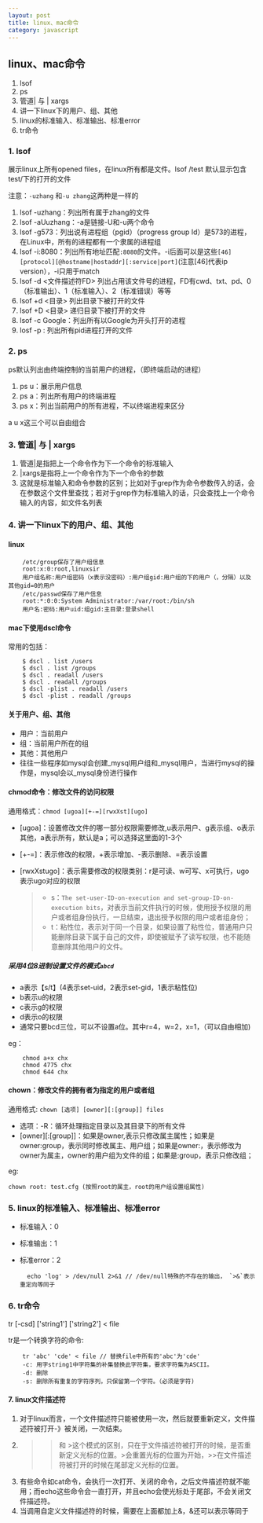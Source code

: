```yaml
---
layout: post
title: linux、mac命令
category: javascript
---
```


## linux、mac命令
1. lsof
2. ps
3. 管道| 与 | xargs
4. 讲一下linux下的用户、组、其他
5. linux的标准输入、标准输出、标准error
6. tr命令

<!-- break -->

### 1. lsof
展示linux上所有opened files，在linux所有都是文件。lsof /test 默认显示包含test/下的打开的文件

注意：`-uzhang` 和`-u zhang`这两种是一样的

1. lsof -uzhang：列出所有属于zhang的文件
2. lsof -aUuzhang：-a是链接-U和-u两个命令
3. lsof -g573：列出说有进程组（pgid）（progress group Id）是573的进程，在Linux中，所有的进程都有一个隶属的进程组
4. lsof -i:8080：列出所有地址匹配`:8080`的文件。-i后面可以是这些`[46][protocol][@hostname|hostaddr][:service|port]`(注意[46]代表ip version），-i只用于match
5. lsof -d <文件描述符FD> 列出占用该文件号的进程，FD有cwd、txt、pd、0（标准输出）、1（标准输入）、2（标准错误）等等
6. lsof +d <目录> 列出目录下被打开的文件
7. lsof +D <目录> 递归目录下被打开的文件
8. lsof -c Google：列出所有以Google为开头打开的进程
9. losf -p <pid>: 列出所有pid进程打开的文件

### 2. ps
ps默认列出由终端控制的当前用户的进程，（即终端启动的进程）

1. ps u：展示用户信息
2. ps a：列出所有用户的终端进程
3. ps x：列出当前用户的所有进程，不以终端进程来区分

a u x这三个可以自由组合

### 3. 管道| 与 | xargs
1. 管道|是指把上一个命令作为下一个命令的标准输入
2. |xargs是指将上一个命令作为下一个命令的参数
3. 这就是标准输入和命令参数的区别；比如对于grep作为命令参数传入的话，会在参数这个文件里查找；若对于grep作为标准输入的话，只会查找上一个命令输入的内容，如文件名列表

### 4. 讲一下linux下的用户、组、其他

#### linux

        /etc/group保存了用户组信息
        root:x:0:root,linuxsir
        用户组名称:用户组密码（x表示没密码）:用户组gid:用户组的下的用户（，分隔）以及其他gid=0的用户
        /etc/passwd保存了用户信息
        root:*:0:0:System Administrator:/var/root:/bin/sh
        用户名:密码:用户uid:组gid:主目录:登录shell

#### mac下使用dscl命令

常用的包括：

        $ dscl . list /users
        $ dscl . list /groups
        $ dscl . readall /users
        $ dscl . readall /groups
        $ dscl -plist . readall /users
        $ dscl -plist . readall /groups


#### 关于用户、组、其他
- 用户：当前用户
- 组：当前用户所在的组
- 其他：其他用户
- 往往一些程序如mysql会创建_mysql用户组和_mysql用户，当进行mysql的操作是，mysql会以_mysql身份进行操作

#### chmod命令：修改文件的访问权限

通用格式：`chmod [ugoa][+-=][rwxXst][ugo]`

- [ugoa]：设置修改文件的哪一部分权限需要修改,u表示用户、g表示组、o表示其他，a表示所有，默认是a；可以选择这里面的1-3个
- [+-=]：表示修改的权限，+表示增加、-表示删除、=表示设置
- [rwxXstugo]：表示需要修改的权限类别：r是可读、w可写、x可执行，ugo表示ugo对应的权限

    >- s：`The set-user-ID-on-execution and set-group-ID-on-execution bits`，对表示当前文件执行的时候，使用授予权限的用户或者组身份执行，一旦结束，退出授予权限的用户或者组身份；
    >- t：粘性位，表示对于同一个目录，如果设置了粘性位，普通用户只能删除目录下属于自己的文件，即使被赋予了读写权限，也不能随意删除其他用户的文件。

##### 采用4位8进制设置文件的模式`abcd`
- a表示【s/t】(4表示set-uid，2表示set-gid，1表示粘性位)
- b表示u的权限
- c表示g的权限
- d表示o的权限
- 通常只要bcd三位，可以不设置a位。其中r=4，w=2，x=1，（可以自由相加)

eg：

        chmod a+x chx
        chmod 4775 chx
        chmod 644 chx

#### chown：修改文件的拥有者为指定的用户或者组



通用格式: `chown [选项] [owner][:[group]] files`

- 选项：-R：循环处理指定目录以及其目录下的所有文件
- [owner][:[group]]：如果是owner,表示只修改属主属性；如果是owner:group，表示同时修改属主、用户组；如果是owner:，表示修改为owner为属主，owner的用户组为文件的组；如果是:group，表示只修改组；

eg:

    chown root: test.cfg (按照root的属主，root的用户组设置组属性)


### 5. linux的标准输入、标准输出、标准error
- 标准输入：0
- 标准输出：1
- 标准error：2

        echo 'log' > /dev/null 2>&1 // /dev/null特殊的不存在的输出， `>&`表示重定向等同于

### 6. tr命令
tr [-csd] ['string1'] ['string2'] < file

tr是一个转换字符的命令:

        tr 'abc' 'cde' < file // 替换file中所有的'abc'为'cde'
        -c: 用字string1中字符集的补集替换此字符集，要求字符集为ASCII。
        -d: 删除
        -s: 删除所有重复的字符序列，只保留第一个字符。（必须是字符)

#### 7. linux文件描述符
1. 对于linux而言，一个文件描述符只能被使用一次，然后就要重新定义，文件描述符被打开-》被关闭，一次结束。
2. >> 和 >这个模式的区别，只在于文件描述符被打开的时候，是否重新定义光标的位置。>会重置光标的位置为开始，>>在文件描述符被打开的时候在尾部定义光标的位置。
3. 有些命令如cat命令，会执行一次打开、关闭的命令，之后文件描述符就不能用；而echo这些命令会一直打开，并且echo会使光标处于尾部，不会关闭文件描述符。
4. 当调用自定义文件描述符的时候，需要在上面都加上&，&还可以表示等同于
